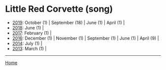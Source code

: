 # Little Red Corvette (song)

  * [2019](./little-red-corvette-song-2019.md): 
      October (1) | 
      September (18) | 
      June (1) | 
      April (1) | 
  * [2018](./little-red-corvette-song-2018.md): 
      June (1) | 
  * [2017](./little-red-corvette-song-2017.md): 
      February (1) | 
  * [2016](./little-red-corvette-song-2016.md): 
      December (1) | 
      November (1) | 
      September (1) | 
      June (1) | 
      April (9) | 
  * [2014](./little-red-corvette-song-2014.md): 
      July (1) | 
  * [2013](./little-red-corvette-song-2013.md): 
      March (1) | 

----

[Home](../)
